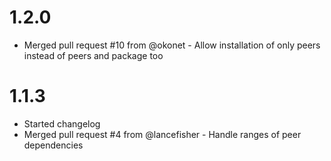 # 1.2.0
* Merged pull request #10 from @okonet - Allow installation of only peers instead of peers and package too

# 1.1.3
* Started changelog
* Merged pull request #4 from @lancefisher - Handle ranges of peer dependencies
